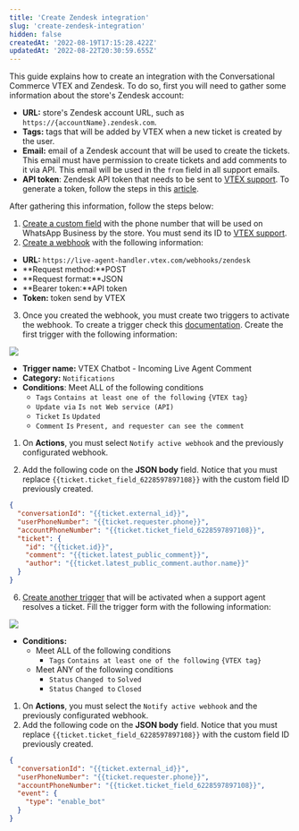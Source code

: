 ```yaml
---
title: 'Create Zendesk integration'
slug: 'create-zendesk-integration'
hidden: false
createdAt: '2022-08-19T17:15:28.422Z'
updatedAt: '2022-08-22T20:30:59.655Z'
---
```


This guide explains how to create an integration with the Conversational Commerce VTEX and Zendesk. To do so, first you will need to gather some information about the store's Zendesk account:

- **URL:** store's Zendesk account URL, such as `https://{accountName}.zendesk.com`.
- **Tags:** tags that will be added by VTEX when a new ticket is created by the user.
- **Email:** email of a Zendesk account that will be used to create the tickets. This email must have permission to create tickets and add comments to it via API. This email will be used in the `from` field in all support emails.
- **API token**: Zendesk API token that needs to be sent to [VTEX support](https://support.vtex.com/hc/en-us/requests). To generate a token, follow the steps in this [article](https://support.zendesk.com/hc/en-us/articles/4408889192858-Generating-a-new-API-token).

After gathering this information, follow the steps below:

1. [Create a custom field](https://support.zendesk.com/hc/en-us/articles/4408883152794) with the phone number that will be used on WhatsApp Business by the store. You must send its ID to [VTEX support](https://support.vtex.com/hc/en-us/requests).
2. [Create a webhook](https://support.zendesk.com/hc/en-us/articles/4408839108378-Creating-webhooks-in-Admin-Center) with the following information:

- **URL:** `https://live-agent-handler.vtex.com/webhooks/zendesk`
- **Request method:**POST
- **Request format:**JSON
- **Bearer token:**API token
- **Token:** token send by VTEX

3. Once you created the webhook, you must create two triggers to activate the webhook. To create a trigger check this [documentation](https://support.zendesk.com/hc/en-us/articles/4408886797466). Create the first trigger with the following information:

![](https://cdn.jsdelivr.net/gh/vtexdocs/dev-portal-content@readme-docs/docs/guides/Conversational%20Commerce/f938d15-Captura_de_Tela_2022-08-19_as_14.02.46_28.png)

- **Trigger name:** VTEX Chatbot - Incoming Live Agent Comment
- **Category:** `Notifications`
- **Conditions**: Meet ALL of the following conditions
  - `Tags` `Contains at least one of the following` `{VTEX tag}`
  - `Update via` `Is not Web service (API)`
  - `Ticket` `Is` `Updated`
  - `Comment` `Is` `Present, and requester can see the comment`

1. On **Actions**, you must select `Notify active webhook` and the previously configurated webhook.

2. Add the following code on the **JSON body** field. Notice that you must replace `{{ticket.ticket_field_6228597897108}}` with the custom field ID previously created.

```json
{
  "conversationId": "{{ticket.external_id}}",
  "userPhoneNumber": "{{ticket.requester.phone}}",
  "accountPhoneNumber": "{{ticket.ticket_field_6228597897108}}",
  "ticket": {
    "id": "{{ticket.id}}",
    "comment": "{{ticket.latest_public_comment}}",
    "author": "{{ticket.latest_public_comment.author.name}}"
  }
}
```

6. [Create another trigger](https://support.zendesk.com/hc/en-us/articles/4408886797466) that will be activated when a support agent resolves a ticket. Fill the trigger form with the following information:

![](https://cdn.jsdelivr.net/gh/vtexdocs/dev-portal-content@readme-docs/docs/guides/Conversational%20Commerce/1a16f64-Captura_de_Tela_2022-08-19_as_14.08.50_57.png)

- **Conditions:**
  - Meet ALL of the following conditions
    - `Tags` `Contains at least one of the following` `{VTEX tag}`
  - Meet ANY of the following conditions
    - `Status` `Changed to` `Solved`
    - `Status` `Changed to` `Closed`

1. On **Actions**, you must select the `Notify active webhook` and the previously configurated webhook.
2. Add the following code on the **JSON body** field. Notice that you must replace `{{ticket.ticket_field_6228597897108}}` with the custom field ID previously created.

```json
{
  "conversationId": "{{ticket.external_id}}",
  "userPhoneNumber": "{{ticket.requester.phone}}",
  "accountPhoneNumber": "{{ticket.ticket_field_6228597897108}}",
  "event": {
    "type": "enable_bot"
  }
}
```
